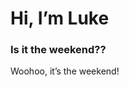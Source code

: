 
<!-- README.md is generated from README.Rmd. Please edit that file -->

# Hi, I’m Luke

### Is it the weekend??

Woohoo, it’s the weekend\!
